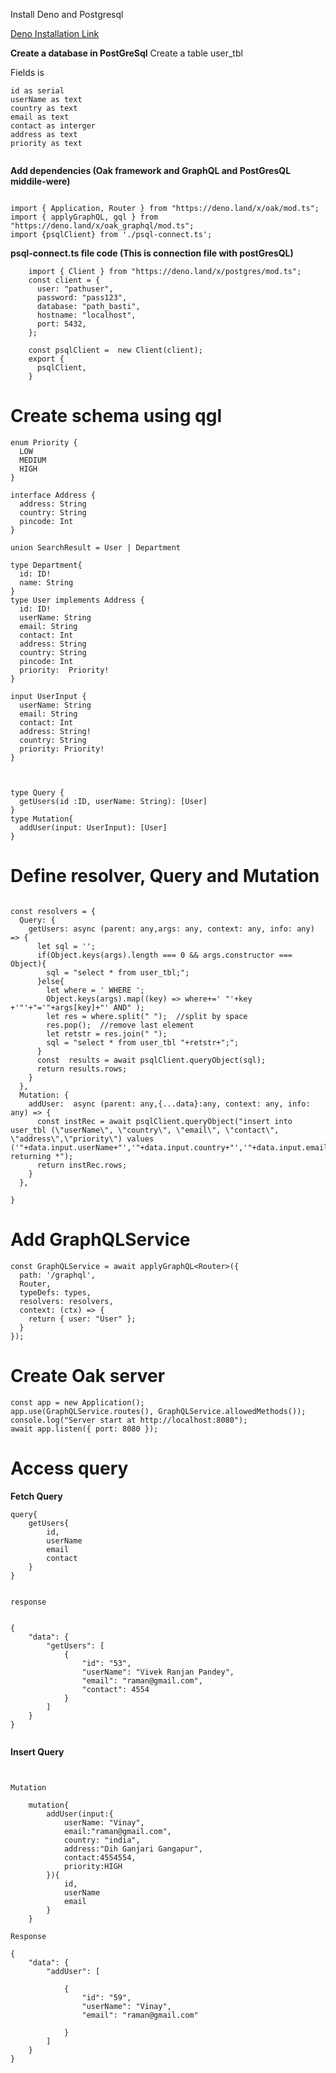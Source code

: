 Install Deno and Postgresql



<a href="https://github.com/SalubriousTechnologies/Deno-Oak-GraphQL-Postgresql/blob/main/deno_ins_cmd.md" target="_blank"> Deno Installation Link </a>

**Create a database in PostGreSql**
  Create a table user_tbl

  Fields is

  ```
  id as serial
  userName as text
  country as text
  email as text
  contact as interger
  address as text
  priority as text


  ```


**Add dependencies (Oak framework and GraphQL and PostGresQL middile-were)**


```

import { Application, Router } from "https://deno.land/x/oak/mod.ts";
import { applyGraphQL, gql } from "https://deno.land/x/oak_graphql/mod.ts";
import {psqlClient} from './psql-connect.ts';

```

**psql-connect.ts file code (This is connection file with postGresQL)**

```
	import { Client } from "https://deno.land/x/postgres/mod.ts";
	const client = {
	  user: "pathuser",
	  password: "pass123", 
	  database: "path_basti",
	  hostname: "localhost",
	  port: 5432,  
	};

	const psqlClient =  new Client(client);
	export {
	  psqlClient,
	}
```



# Create schema using qgl

```
enum Priority {
  LOW
  MEDIUM
  HIGH
}

interface Address {
  address: String  
  country: String
  pincode: Int
}

union SearchResult = User | Department

type Department{
  id: ID!
  name: String
}
type User implements Address {
  id: ID!
  userName: String
  email: String  
  contact: Int
  address: String  
  country: String
  pincode: Int
  priority:  Priority!  
}

input UserInput {
  userName: String
  email: String
  contact: Int
  address: String!
  country: String
  priority: Priority!
}



type Query {
  getUsers(id :ID, userName: String): [User]    
}
type Mutation{
  addUser(input: UserInput): [User]
}

```

#  Define resolver, Query and Mutation

```

const resolvers = {
  Query: {
    getUsers: async (parent: any,args: any, context: any, info: any) => { 
      let sql = '';     
      if(Object.keys(args).length === 0 && args.constructor === Object){
        sql = "select * from user_tbl;";
      }else{
        let where = ' WHERE ';
        Object.keys(args).map((key) => where+=' "'+key +'"'+"='"+args[key]+"' AND" );         
        let res = where.split(" ");  //split by space
        res.pop();  //remove last element
        let retstr = res.join(" ");          
        sql = "select * from user_tbl "+retstr+";";        
      }
      const  results = await psqlClient.queryObject(sql);
      return results.rows;        
    }
  },
  Mutation: {
    addUser:  async (parent: any,{...data}:any, context: any, info: any) => {
      const instRec = await psqlClient.queryObject("insert into user_tbl (\"userName\", \"country\", \"email\", \"contact\", \"address\",\"priority\") values ('"+data.input.userName+"','"+data.input.country+"','"+data.input.email+"','"+data.input.contact+"','"+data.input.address+"','"+data.input.priority+"')  returning *");
      return instRec.rows;      
    }
  },

}

```




# Add GraphQLService

```
const GraphQLService = await applyGraphQL<Router>({
  path: '/graphql',
  Router,
  typeDefs: types,
  resolvers: resolvers,
  context: (ctx) => {    
    return { user: "User" };
  }
});

```


# Create Oak server

```
const app = new Application();
app.use(GraphQLService.routes(), GraphQLService.allowedMethods());
console.log("Server start at http://localhost:8080");
await app.listen({ port: 8080 });

```


# Access query

**Fetch Query**

```
query{ 
	getUsers{
		id,
		userName
		email
		contact     
	}
}


response


{
	"data": {
		"getUsers": [
			{
				"id": "53",
				"userName": "Vivek Ranjan Pandey",
				"email": "raman@gmail.com",
				"contact": 4554
			}
		]
	}
}
		
```



**Insert Query**

```


Mutation

	mutation{	
		addUser(input:{
			userName: "Vinay",
			email:"raman@gmail.com",
			country: "india",
			address:"Dih Ganjari Gangapur",
			contact:4554554,
			priority:HIGH
		}){
			id,
			userName
			email    
		}	
	}

Response

{
	"data": {
		"addUser": [
		
			{
				"id": "59",
				"userName": "Vinay",
				"email": "raman@gmail.com"
				
			}
		]
	}
}


```
